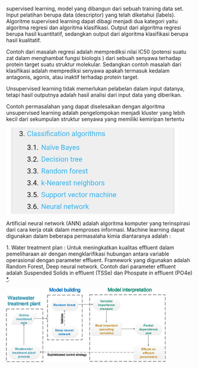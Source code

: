 supervised learning, model yang dibangun dari sebuah training data set. Input pelatihan berupa data (descriptor) yang telah diketahui (labels). Algoritme supervised learning dapat dibagi menjadi dua kategori yaitu algoritma regresi dan algoritma klasifikasi. Output dari algoritma regresi berupa hasil kuantitatif, sedangkan output dari algoritma klasifikasi berupa hasil kualitatif.

Contoh dari masalah regresi adalah memprediksi nilai IC50 (potensi suatu zat dalam menghambat fungsi biologis ) dari sebuah senyawa terhadap protein target suatu struktur molekular. Sedangkan contoh masalah dari klasifikasi adalah memprediksi senyawa apakah termasuk kedalam antagonis, agonis, atau inaktif terhadap protein target.

Unsupervised learning tidak memerlukan pelabelan dalam input datanya, tetapi hasil outputnya adalah hasil analisi dari input data yang diberikan.

Contoh permasalahan yang dapat diselesaikan dengan algoritma unsupervised learning adalah pengelompokan menjadi kluster yang lebih kecil dari sekumpulan struktur senyawa yang memiliki kemiripan tertentu

<img src="../../../_resources/WhatsApp%20Image%202022-12-24%20at%2013.39.38.jpeg" alt="WhatsApp Image 2022-12-24 at 13.39.38.jpeg" width="466" height="232" class="jop-noMdConv">

Artificial neural network (ANN) adalah algoritma komputer yang terinspirasi dari cara kerja otak dalam memproses informasi. Machine learning dapat digunakan dalam beberapa permasalaha kimia diantaranya adalah :

1\. Water treatment plan : Untuk meningkatkan kualitas effluent dalam pemeliharaan air dengan mengklarifikasi hubungan antara variable operasional dengan parameter effluent. Framework yang digunakan adalah Random Forest, Deep neural network. Contoh dari parameter effluent adalah Suspended Solids in effluent (TSSe) dan Phospate in effluent (PO4e) [*](https://encyclopedia.pub/entry/24699).

![WhatsApp Image 2022-12-24 at 14.12.46.jpeg](../../../_resources/WhatsApp%20Image%202022-12-24%20at%2014.12.46.jpeg)
